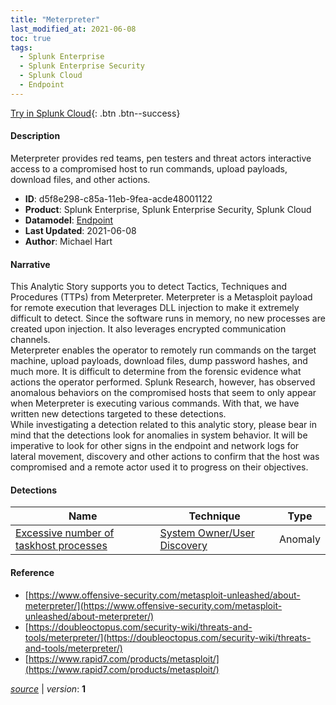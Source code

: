 ```yaml
---
title: "Meterpreter"
last_modified_at: 2021-06-08
toc: true
tags:
  - Splunk Enterprise
  - Splunk Enterprise Security
  - Splunk Cloud
  - Endpoint
---
```


[Try in Splunk Cloud](https://www.splunk.com/en_us/cyber-security.html){: .btn .btn--success}

#### Description

Meterpreter provides red teams, pen testers and threat actors interactive access to a compromised host to run commands, upload payloads, download files, and other actions.

- **ID**: d5f8e298-c85a-11eb-9fea-acde48001122
- **Product**: Splunk Enterprise, Splunk Enterprise Security, Splunk Cloud
- **Datamodel**: [Endpoint](https://docs.splunk.com/Documentation/CIM/latest/User/Endpoint)
- **Last Updated**: 2021-06-08
- **Author**: Michael Hart

#### Narrative

This Analytic Story supports you to detect Tactics, Techniques and Procedures (TTPs) from Meterpreter. Meterpreter is a Metasploit payload for remote execution that leverages DLL injection to make it extremely difficult to detect.  Since the software runs in memory, no new processes are created upon injection.  It also leverages encrypted communication channels.\
Meterpreter enables the operator to remotely run commands on the target machine, upload payloads, download files, dump password hashes, and much more.  It is difficult to determine from the forensic evidence what actions the operator performed.  Splunk Research, however, has observed anomalous behaviors on the compromised hosts that seem to only appear when Meterpreter is executing various commands.  With that, we have written new detections targeted to these detections.\
While investigating a detection related to this analytic story, please bear in mind that the detections look for anomalies in system behavior.  It will be imperative to look for other signs in the endpoint and network logs for lateral movement, discovery and other actions to confirm that the host was compromised and a remote actor used it to progress on their objectives.

#### Detections

| Name        | Technique   | Type         |
| ----------- | ----------- |--------------|
| [Excessive number of taskhost processes](/endpoint/excessive_number_of_taskhost_processes/) | [System Owner/User Discovery](/tags/#system-owner/user-discovery) | Anomaly |

#### Reference

* [https://www.offensive-security.com/metasploit-unleashed/about-meterpreter/](https://www.offensive-security.com/metasploit-unleashed/about-meterpreter/)
* [https://doubleoctopus.com/security-wiki/threats-and-tools/meterpreter/](https://doubleoctopus.com/security-wiki/threats-and-tools/meterpreter/)
* [https://www.rapid7.com/products/metasploit/](https://www.rapid7.com/products/metasploit/)



[*source*](https://github.com/splunk/security_content/tree/develop/stories/meterpreter.yml) \| *version*: **1**